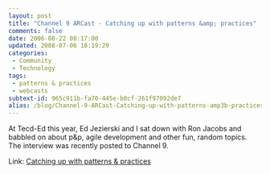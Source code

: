 ```yaml
---
layout: post
title: "Channel 9 ARCast - Catching up with patterns &amp; practices"
comments: false
date: 2006-08-22 08:17:00
updated: 2008-07-06 18:19:29
categories:
 - Community
 - Technology
tags:
 - patterns & practices
 - webcasts
subtext-id: 965c911b-fa70-445e-b0cf-261f97092de7
alias: /blog/Channel-9-ARCast-Catching-up-with-patterns-amp3b-practices.aspx
---
```



At Tecd-Ed this year, Ed Jezierski and I sat down with Ron Jacobs and babbled on about p&p, agile development and other fun, random topics. The interview was recently posted to Channel 9. 

Link: [Catching up with patterns & practices](http://channel9.msdn.com/ShowPost.aspx?PostID=227740)
